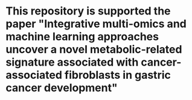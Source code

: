 # This repository is supported the paper "Integrative multi-omics and machine learning approaches uncover a novel metabolic-related signature associated with cancer-associated fibroblasts in gastric cancer development"
